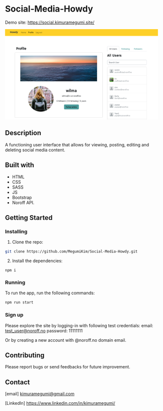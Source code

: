 # Social-Media-Howdy

Demo site: https://social.kimuramegumi.site/

![Homepage Preview](./asset/img/profile_screen.png)

## Description

A functioning user interface that allows for viewing, posting, editing and deleting social media content.

## Built with

- HTML
- CSS
- SASS
- JS
- Bootstrap
- Noroff API.

## Getting Started

### Installing

1. Clone the repo:

```bash
git clone https://github.com/MegumiKim/Social-Media-Howdy.git
```

2. Install the dependencies:

```
npm i
```

### Running

To run the app, run the following commands:

```bash
npm run start
```

### Sign up

Please explore the site by logging-in with following test credentials:
email: test_user@noroff.no
password: 11111111

Or by creating a new account with @noroff.no domain email.

## Contributing

Please report bugs or send feedbacks for future improvement.

## Contact

[email] kimuramegumi@gmail.com

[LinkedIn] https://www.linkedin.com/in/kimuramegumi/
